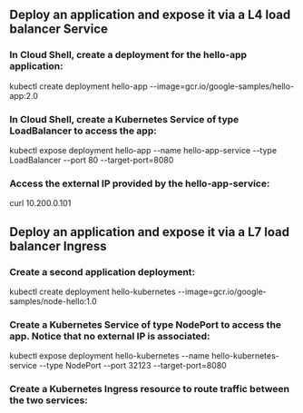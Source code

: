 ## Deploy an application and expose it via a L4 load balancer Service

### In Cloud Shell, create a deployment for the hello-app application:
kubectl create deployment hello-app --image=gcr.io/google-samples/hello-app:2.0


### In Cloud Shell, create a Kubernetes Service of type LoadBalancer to access the app:

kubectl expose deployment hello-app --name hello-app-service --type LoadBalancer --port 80 --target-port=8080


### Access the external IP provided by the hello-app-service:
curl 10.200.0.101

## Deploy an application and expose it via a L7 load balancer Ingress
### Create a second application deployment:
kubectl create deployment hello-kubernetes --image=gcr.io/google-samples/node-hello:1.0

### Create a Kubernetes Service of type NodePort to access the app. Notice that no external IP is associated:

kubectl expose deployment hello-kubernetes --name hello-kubernetes-service --type NodePort --port 32123 --target-port=8080

### Create a Kubernetes Ingress resource to route traffic between the two services:


